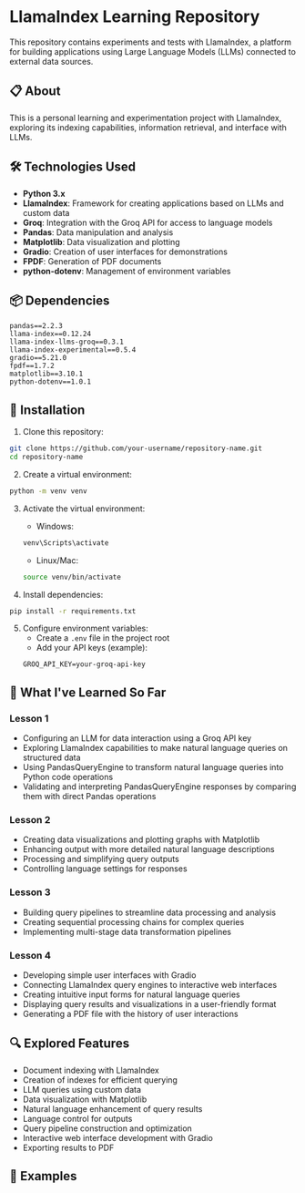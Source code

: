 # LlamaIndex Learning Repository

This repository contains experiments and tests with LlamaIndex, a platform for building applications using Large Language Models (LLMs) connected to external data sources.

## 📋 About

This is a personal learning and experimentation project with LlamaIndex, exploring its indexing capabilities, information retrieval, and interface with LLMs.

## 🛠️ Technologies Used

- **Python 3.x**
- **LlamaIndex**: Framework for creating applications based on LLMs and custom data
- **Groq**: Integration with the Groq API for access to language models
- **Pandas**: Data manipulation and analysis
- **Matplotlib**: Data visualization and plotting
- **Gradio**: Creation of user interfaces for demonstrations
- **FPDF**: Generation of PDF documents
- **python-dotenv**: Management of environment variables

## 📦 Dependencies

```
pandas==2.2.3
llama-index==0.12.24
llama-index-llms-groq==0.3.1
llama-index-experimental==0.5.4
gradio==5.21.0
fpdf==1.7.2
matplotlib==3.10.1
python-dotenv==1.0.1
```

## 🚀 Installation

1. Clone this repository:
```bash
git clone https://github.com/your-username/repository-name.git
cd repository-name
```

2. Create a virtual environment:
```bash
python -m venv venv
```

3. Activate the virtual environment:
   - Windows:
   ```bash
   venv\Scripts\activate
   ```
   - Linux/Mac:
   ```bash
   source venv/bin/activate
   ```

4. Install dependencies:
```bash
pip install -r requirements.txt
```

5. Configure environment variables:
   - Create a `.env` file in the project root
   - Add your API keys (example):
   ```
   GROQ_API_KEY=your-groq-api-key
   ```

## 📖 What I've Learned So Far

### Lesson 1
* Configuring an LLM for data interaction using a Groq API key
* Exploring LlamaIndex capabilities to make natural language queries on structured data
* Using PandasQueryEngine to transform natural language queries into Python code operations
* Validating and interpreting PandasQueryEngine responses by comparing them with direct Pandas operations

### Lesson 2
* Creating data visualizations and plotting graphs with Matplotlib
* Enhancing output with more detailed natural language descriptions
* Processing and simplifying query outputs
* Controlling language settings for responses

### Lesson 3
* Building query pipelines to streamline data processing and analysis
* Creating sequential processing chains for complex queries
* Implementing multi-stage data transformation pipelines

### Lesson 4
* Developing simple user interfaces with Gradio
* Connecting LlamaIndex query engines to interactive web interfaces
* Creating intuitive input forms for natural language queries
* Displaying query results and visualizations in a user-friendly format
* Generating a PDF file with the history of user interactions

## 🔍 Explored Features

- Document indexing with LlamaIndex
- Creation of indexes for efficient querying
- LLM queries using custom data
- Data visualization with Matplotlib
- Natural language enhancement of query results
- Language control for outputs
- Query pipeline construction and optimization
- Interactive web interface development with Gradio
- Exporting results to PDF

## 🌟 Examples

